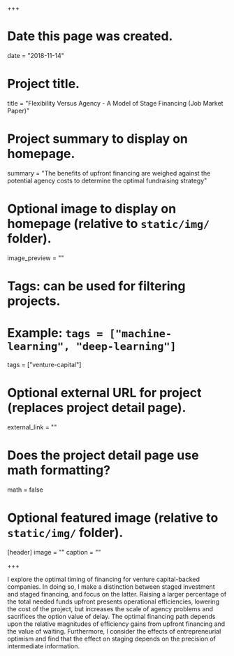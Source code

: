 +++
# Date this page was created.
date = "2018-11-14"

# Project title.
title = "Flexibility Versus Agency - A Model of Stage Financing (Job Market Paper)"

# Project summary to display on homepage.
summary = "The benefits of upfront financing are weighed against the potential agency costs to determine the optimal fundraising strategy"

# Optional image to display on homepage (relative to `static/img/` folder).
image_preview = ""

# Tags: can be used for filtering projects.
# Example: `tags = ["machine-learning", "deep-learning"]`
tags = ["venture-capital"]

# Optional external URL for project (replaces project detail page).
external_link = ""

# Does the project detail page use math formatting?
math = false

# Optional featured image (relative to `static/img/` folder).
[header]
image = ""
caption = ""

+++

I explore the optimal timing of financing for venture capital-backed companies. In doing so, I make a distinction between staged investment and staged financing, and focus on the latter. Raising a larger percentage of the total needed funds upfront presents operational efficiencies, lowering the cost of the project, but increases the scale of agency problems and sacrifices the option value of delay. The optimal financing path depends upon the relative magnitudes of efficiency gains from upfront financing and the value of waiting. Furthermore, I consider the effects of entrepreneurial optimism and find that the effect on staging depends on the precision of intermediate information.
